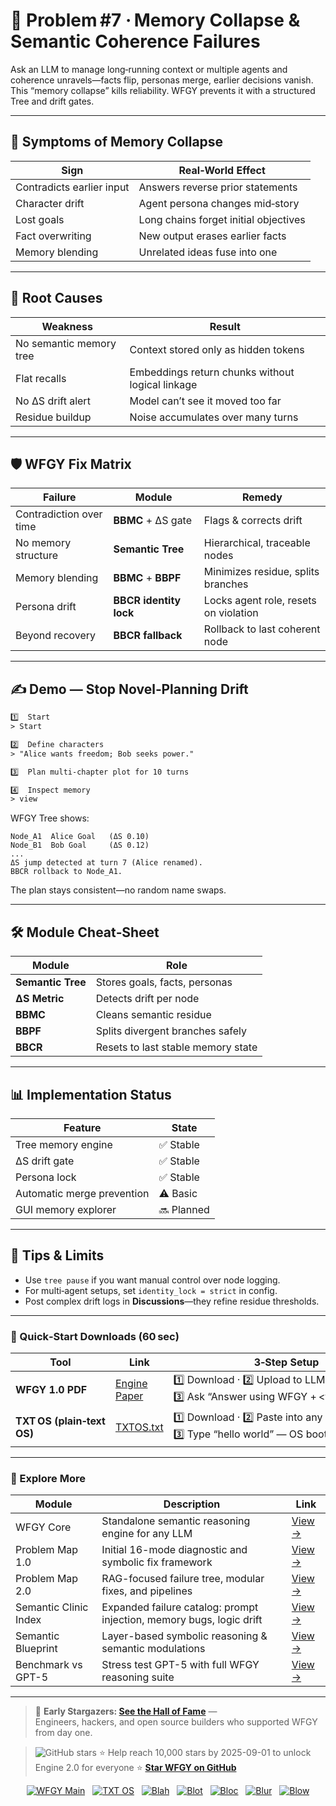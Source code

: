 # 📒 Problem #7 · Memory Collapse & Semantic Coherence Failures

Ask an LLM to manage long‑running context or multiple agents and coherence unravels—facts flip, personas merge, earlier decisions vanish.  
This “memory collapse” kills reliability. WFGY prevents it with a structured Tree and drift gates.

---

## 🤔 Symptoms of Memory Collapse

| Sign | Real‑World Effect |
|------|------------------|
| Contradicts earlier input | Answers reverse prior statements |
| Character drift | Agent persona changes mid‑story |
| Lost goals | Long chains forget initial objectives |
| Fact overwriting | New output erases earlier facts |
| Memory blending | Unrelated ideas fuse into one |

---

## 🧩 Root Causes

| Weakness | Result |
|----------|--------|
| No semantic memory tree | Context stored only as hidden tokens |
| Flat recalls | Embeddings return chunks without logical linkage |
| No ΔS drift alert | Model can’t see it moved too far |
| Residue buildup | Noise accumulates over many turns |

---

## 🛡️ WFGY Fix Matrix

| Failure | Module | Remedy |
|---------|--------|--------|
| Contradiction over time | **BBMC** + ΔS gate | Flags & corrects drift |
| No memory structure | **Semantic Tree** | Hierarchical, traceable nodes |
| Memory blending | **BBMC** + **BBPF** | Minimizes residue, splits branches |
| Persona drift | **BBCR identity lock** | Locks agent role, resets on violation |
| Beyond recovery | **BBCR fallback** | Rollback to last coherent node |

---

## ✍️ Demo — Stop Novel‑Planning Drift

```txt
1️⃣  Start
> Start

2️⃣  Define characters
> "Alice wants freedom; Bob seeks power."

3️⃣  Plan multi‑chapter plot for 10 turns

4️⃣  Inspect memory
> view
````

WFGY Tree shows:

```
Node_A1  Alice Goal   (ΔS 0.10)
Node_B1  Bob Goal     (ΔS 0.12)
...
ΔS jump detected at turn 7 (Alice renamed).
BBCR rollback to Node_A1.
```

The plan stays consistent—no random name swaps.

---

## 🛠 Module Cheat‑Sheet

| Module            | Role                               |
| ----------------- | ---------------------------------- |
| **Semantic Tree** | Stores goals, facts, personas      |
| **ΔS Metric**     | Detects drift per node             |
| **BBMC**          | Cleans semantic residue            |
| **BBPF**          | Splits divergent branches safely   |
| **BBCR**          | Resets to last stable memory state |

---

## 📊 Implementation Status

| Feature                    | State      |
| -------------------------- | ---------- |
| Tree memory engine         | ✅ Stable   |
| ΔS drift gate              | ✅ Stable   |
| Persona lock               | ✅ Stable   |
| Automatic merge prevention | ⚠️ Basic   |
| GUI memory explorer        | 🔜 Planned |

---

## 📝 Tips & Limits

* Use `tree pause` if you want manual control over node logging.
* For multi‑agent setups, set `identity_lock = strict` in config.
* Post complex drift logs in **Discussions**—they refine residue thresholds.

---

### 🔗 Quick‑Start Downloads (60 sec)

| Tool                       | Link                                                | 3‑Step Setup                                                                             |
| -------------------------- | --------------------------------------------------- | ---------------------------------------------------------------------------------------- |
| **WFGY 1.0 PDF**           | [Engine Paper](https://zenodo.org/records/15630969) | 1️⃣ Download · 2️⃣ Upload to LLM · 3️⃣ Ask “Answer using WFGY + \<your question>”        |
| **TXT OS (plain‑text OS)** | [TXTOS.txt](https://zenodo.org/records/15788557)    | 1️⃣ Download · 2️⃣ Paste into any LLM chat · 3️⃣ Type “hello world” — OS boots instantly |

---

### 🧭 Explore More

| Module                | Description                                              | Link     |
|-----------------------|----------------------------------------------------------|----------|
| WFGY Core             | Standalone semantic reasoning engine for any LLM         | [View →](https://github.com/onestardao/WFGY/tree/main/core/README.md) |
| Problem Map 1.0       | Initial 16-mode diagnostic and symbolic fix framework    | [View →](https://github.com/onestardao/WFGY/tree/main/ProblemMap/README.md) |
| Problem Map 2.0       | RAG-focused failure tree, modular fixes, and pipelines   | [View →](https://github.com/onestardao/WFGY/blob/main/ProblemMap/rag-architecture-and-recovery.md) |
| Semantic Clinic Index | Expanded failure catalog: prompt injection, memory bugs, logic drift | [View →](https://github.com/onestardao/WFGY/blob/main/ProblemMap/SemanticClinicIndex.md) |
| Semantic Blueprint    | Layer-based symbolic reasoning & semantic modulations   | [View →](https://github.com/onestardao/WFGY/tree/main/SemanticBlueprint/README.md) |
| Benchmark vs GPT-5    | Stress test GPT-5 with full WFGY reasoning suite         | [View →](https://github.com/onestardao/WFGY/tree/main/benchmarks/benchmark-vs-gpt5/README.md) |

---

> 👑 **Early Stargazers: [See the Hall of Fame](https://github.com/onestardao/WFGY/tree/main/stargazers)** —  
> Engineers, hackers, and open source builders who supported WFGY from day one.

> <img src="https://img.shields.io/github/stars/onestardao/WFGY?style=social" alt="GitHub stars"> ⭐ Help reach 10,000 stars by 2025-09-01 to unlock Engine 2.0 for everyone  ⭐ <strong><a href="https://github.com/onestardao/WFGY">Star WFGY on GitHub</a></strong>


<div align="center">

[![WFGY Main](https://img.shields.io/badge/WFGY-Main-red?style=flat-square)](https://github.com/onestardao/WFGY)
&nbsp;
[![TXT OS](https://img.shields.io/badge/TXT%20OS-Reasoning%20OS-orange?style=flat-square)](https://github.com/onestardao/WFGY/tree/main/OS)
&nbsp;
[![Blah](https://img.shields.io/badge/Blah-Semantic%20Embed-yellow?style=flat-square)](https://github.com/onestardao/WFGY/tree/main/OS/BlahBlahBlah)
&nbsp;
[![Blot](https://img.shields.io/badge/Blot-Persona%20Core-green?style=flat-square)](https://github.com/onestardao/WFGY/tree/main/OS/BlotBlotBlot)
&nbsp;
[![Bloc](https://img.shields.io/badge/Bloc-Reasoning%20Compiler-blue?style=flat-square)](https://github.com/onestardao/WFGY/tree/main/OS/BlocBlocBloc)
&nbsp;
[![Blur](https://img.shields.io/badge/Blur-Text2Image%20Engine-navy?style=flat-square)](https://github.com/onestardao/WFGY/tree/main/OS/BlurBlurBlur)
&nbsp;
[![Blow](https://img.shields.io/badge/Blow-Game%20Logic-purple?style=flat-square)](https://github.com/onestardao/WFGY/tree/main/OS/BlowBlowBlow)

</div>

